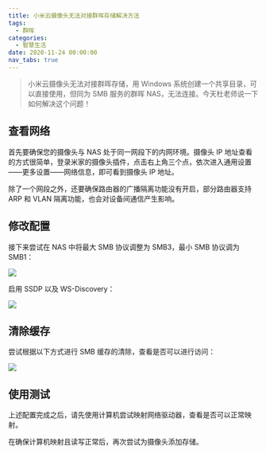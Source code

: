 ```yaml
---
title: 小米云摄像头无法对接群晖存储解决方法
tags:
  - 群晖
categories:
  - 智慧生活
date: 2020-11-24 00:00:00
nav_tabs: true
---
```


> 小米云摄像头无法对接群晖存储，用 Windows 系统创建一个共享目录，可以直接使用，但同为 SMB 服务的群晖 NAS，无法连接。今天杜老师说一下如何解决这个问题！

<!-- more -->

## 查看网络

首先要确保您的摄像头与 NAS 处于同一网段下的内网环境。摄像头 IP 地址查看的方式很简单，登录米家的摄像头插件，点击右上角三个点，依次进入通用设置——更多设置——网络信息，即可看到摄像头 IP 地址。

除了一个网段之外，还要确保路由器的广播隔离功能没有开启，部分路由器支持 ARP 和 VLAN 隔离功能，也会对设备间通信产生影响。

## 修改配置

接下来尝试在 NAS 中将最大 SMB 协议调整为 SMB3，最小 SMB 协议调为 SMB1：

![](https://cdn.dusays.com/2020/11/285-1.jpg)

启用 SSDP 以及 WS-Discovery：

![](https://cdn.dusays.com/2020/11/285-2.jpg)

## 清除缓存

尝试根据以下方式进行 SMB 缓存的清除，查看是否可以进行访问：

![](https://cdn.dusays.com/2020/11/285-3.jpg)

## 使用测试

上述配置完成之后，请先使用计算机尝试映射网络驱动器，查看是否可以正常映射。

在确保计算机映射且读写正常后，再次尝试为摄像头添加存储。
